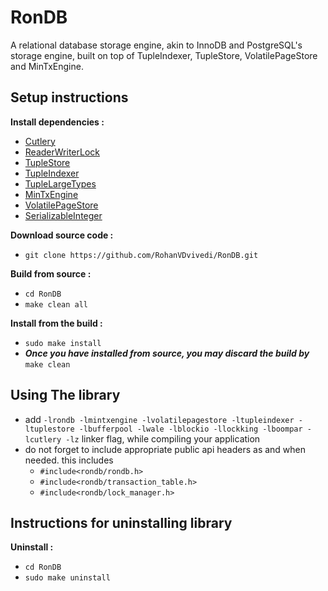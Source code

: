# RonDB
A relational database storage engine, akin to InnoDB and PostgreSQL's storage engine, built on top of TupleIndexer, TupleStore, VolatilePageStore and MinTxEngine.

## Setup instructions
**Install dependencies :**
 * [Cutlery](https://github.com/RohanVDvivedi/Cutlery)
 * [ReaderWriterLock](https://github.com/RohanVDvivedi/ReaderWriterLock)
 * [TupleStore](https://github.com/RohanVDvivedi/TupleStore)
 * [TupleIndexer](https://github.com/RohanVDvivedi/TupleIndexer)
 * [TupleLargeTypes](https://github.com/RohanVDvivedi/TupleLargeTypes)
 * [MinTxEngine](https://github.com/RohanVDvivedi/MinTxEngine)
 * [VolatilePageStore](https://github.com/RohanVDvivedi/VolatilePageStore)
 * [SerializableInteger](https://github.com/RohanVDvivedi/SerializableInteger)

**Download source code :**
 * `git clone https://github.com/RohanVDvivedi/RonDB.git`

**Build from source :**
 * `cd RonDB`
 * `make clean all`

**Install from the build :**
 * `sudo make install`
 * ***Once you have installed from source, you may discard the build by*** `make clean`

## Using The library
 * add `-lrondb -lmintxengine -lvolatilepagestore -ltupleindexer -ltuplestore -lbufferpool -lwale -lblockio -llockking -lboompar -lcutlery -lz` linker flag, while compiling your application
 * do not forget to include appropriate public api headers as and when needed. this includes
   * `#include<rondb/rondb.h>`
   * `#include<rondb/transaction_table.h>`
   * `#include<rondb/lock_manager.h>`

## Instructions for uninstalling library

**Uninstall :**
 * `cd RonDB`
 * `sudo make uninstall`
